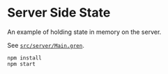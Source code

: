 # Server Side State

An example of holding state in memory on the server.

See [`src/server/Main.gren`](src/server/Main.gren).

```
npm install
npm start
```
